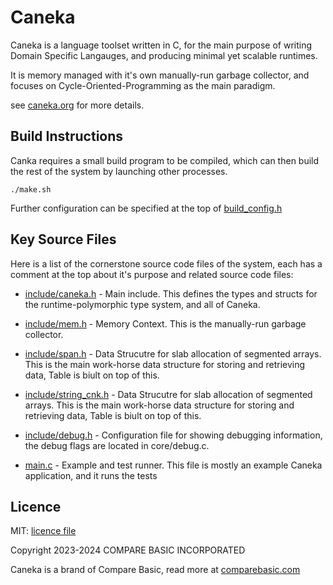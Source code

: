 # Caneka

Caneka is a language toolset written in C, for the main purpose of writing Domain Specific Langauges, and producing minimal yet scalable runtimes.

It is memory managed with it's own manually-run garbage collector, and focuses on Cycle-Oriented-Programming as the main paradigm.

see [caneka.org](https://caneka.org) for more details.

## Build Instructions

Canka requires a small build program to be compiled, which can then build the rest of the system by launching other processes.

    ./make.sh

Further configuration can be specified at the top of [build_config.h](./build_config.h)

## Key Source Files

Here is a list of the cornerstone source code files of the system, each has a comment at the top about it's purpose and related source code files:

- [include/caneka.h](./include/caneka.h) - Main include. This defines the types and structs for the runtime-polymorphic type system, and
all of Caneka.

- [include/mem.h](./include/mem.h) - Memory Context. This is the manually-run garbage collector.

- [include/span.h](./include/span.h) - Data Strucutre for slab allocation of segmented arrays. This is the main work-horse data structure for storing and retrieving data, Table is biult on top of this.

- [include/string_cnk.h](./include/string_cnk.h) - Data Strucutre for slab allocation of segmented arrays. This is the main work-horse data structure for storing and retrieving data, Table is biult on top of this.

- [include/debug.h](./include/debug.h) - Configuration file for showing debugging information, the debug flags are located in core/debug.c.

- [main.c](./main.c) - Example and test runner. This file is mostly an example Caneka application, and it runs the tests

## Licence

MIT: [licence file](./LICENCE)

Copyright 2023-2024 COMPARE BASIC INCORPORATED

Caneka is a brand of Compare Basic, read more at [comparebasic.com](https://comparebasic.com)
